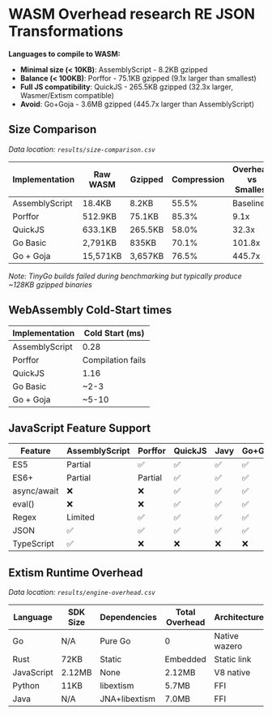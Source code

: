 # WASM Overhead research RE JSON Transformations

**Languages to compile to WASM:**
- **Minimal size (< 10KB)**: AssemblyScript - 8.2KB gzipped
- **Balance (< 100KB)**: Porffor - 75.1KB gzipped (9.1x larger than smallest)
- **Full JS compatibility**: QuickJS - 265.5KB gzipped (32.3x larger, Wasmer/Extism compatible)
- **Avoid**: Go+Goja - 3.6MB gzipped (445.7x larger than AssemblyScript)

## Size Comparison

*Data location: `results/size-comparison.csv`*

| Implementation | Raw WASM | Gzipped | Compression | Overhead vs Smallest |
|----------------|----------|---------|-------------|---------------------|
| AssemblyScript | 18.4KB   | 8.2KB   | 55.5%       | Baseline            |
| Porffor        | 512.9KB  | 75.1KB  | 85.3%       | 9.1x                |
| QuickJS        | 633.1KB  | 265.5KB | 58.0%       | 32.3x               |
| Go Basic       | 2,791KB  | 835KB   | 70.1%       | 101.8x              |
| Go + Goja      | 15,571KB | 3,657KB | 76.5%       | 445.7x              |

*Note: TinyGo builds failed during benchmarking but typically produce ~128KB gzipped binaries*

## WebAssembly Cold-Start times


| Implementation | Cold Start (ms) |
|----------------|-----------------|
| AssemblyScript | 0.28            |
| Porffor        | Compilation fails |
| QuickJS        | 1.16            |
| Go Basic       | ~2-3            |
| Go + Goja      | ~5-10           |

## JavaScript Feature Support

| Feature         | AssemblyScript | Porffor | QuickJS | Javy | Go+Goja |
|-----------------|----------------|---------|---------|------|---------|
| ES5             | Partial        | ✅      | ✅      | ✅   | ✅      |
| ES6+            | Partial        | Partial | ✅      | ✅   | ✅      |
| async/await     | ❌             | ❌      | ✅      | ✅   | ✅      |
| eval()          | ❌             | ❌      | ✅      | ✅   | ✅      |
| Regex           | Limited        | ✅      | ✅      | ✅   | ✅      |
| JSON            | ✅             | ✅      | ✅      | ✅   | ✅      |
| TypeScript      | ✅             | ❌      | ❌      | ❌   | ❌      |
## Extism Runtime Overhead

*Data location: `results/engine-overhead.csv`*

| Language    | SDK Size | Dependencies | Total Overhead | Architecture |
|-------------|----------|--------------|----------------|--------------|
| Go          | N/A      | Pure Go      | 0              | Native wazero |
| Rust        | 72KB     | Static       | Embedded       | Static link  |
| JavaScript  | 2.12MB   | None         | 2.12MB         | V8 native    |
| Python      | 11KB     | libextism    | 5.7MB          | FFI          |
| Java        | N/A      | JNA+libextism| 7.0MB          | FFI          |